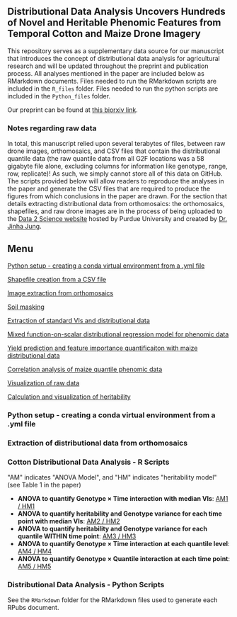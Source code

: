 ## Distributional Data Analysis Uncovers Hundreds of Novel and Heritable Phenomic Features from Temporal Cotton and Maize Drone Imagery

This repository serves as a supplementary data source for our manuscript that introduces the concept of distributional data analysis for agricultural research and will be updated throughout the preprint and publication process.
All analyses mentioned in the paper are included below as RMarkdown documents. Files needed to run the RMarkdown scripts are included in the `R_files` folder. Files needed to run the python scripts are included in the `Python_files` folder.

Our preprint can be found at [this biorxiv link](https://www.biorxiv.org/content/10.1101/2025.09.05.674557v1).

### Notes regarding raw data
In total, this manuscript relied upon several terabytes of files, between raw drone images, orthomosaics, and CSV files that contain the distributional quantile data (the raw quantile data from all G2F locations was a 58 gigabyte file alone, excluding columns for information like genotype, range, row, replicate)! As such, we simply cannot store all of this data on GitHub. The scripts provided below will allow readers to reproduce the analyses in the paper and generate the CSV files that are required to produce the figures from which conclusions in the paper are drawn. For the section that details extracting distributional data from orthomosaics: the orthomosaics, shapefiles, and raw drone images are in the process of being uploaded to the [Data 2 Science website](https://ps2.d2s.org/) hosted by Purdue University and created by [Dr. Jinha Jung](https://engineering.purdue.edu/CCE/People/ptProfile?resource_id=222078).

## Menu
[Python setup - creating a conda virtual environment from a .yml file](#installation)

[Shapefile creation from a CSV file](#p1)

[Image extraction from orthomosaics](#p2)

[Soil masking](#p3)

[Extraction of standard VIs and distributional data](#p4)

[Mixed function-on-scalar distributional regression model for phenomic data](#p5)
     
[Yield prediction and feature importance quantificaiton with maize distributional data](#p6)
     
[Correlation analysis of maize quantile phenomic data](#p7)

[Visualization of raw data](#p8)

[Calculation and visualization of heritability](#p9)

<div id="installation" />

### Python setup - creating a conda virtual environment from a .yml file


### Extraction of distributional data from orthomosaics

### Cotton Distributional Data Analysis - R Scripts
"AM" indicates "ANOVA Model", and "HM" indicates "heritability model" (see Table 1 in the paper)
- $\textbf{ANOVA to quantify Genotype × Time interaction with median VIs}$: [AM1 / HM1](https://rpubs.com/ajdesalvio/cotton_maize_anova1)
- $\textbf{ANOVA to quantify heritability and Genotype variance for each time point with median VIs}$: [AM2 / HM2](https://rpubs.com/ajdesalvio/cotton_maize_anova2)
- $\textbf{ANOVA to quantify heritability and Genotype variance for each quantile WITHIN time point}$: [AM3 / HM3](https://rpubs.com/ajdesalvio/cotton_maize_anova3)
- $\textbf{ANOVA to quantify Genotype × Time interaction at each quantile level}$: [AM4 / HM4](https://rpubs.com/ajdesalvio/cotton_maize_anova4)
- $\textbf{ANOVA to quantify Genotype × Quantile interaction at each time point}$: [AM5 / HM5](https://rpubs.com/ajdesalvio/cotton_maize_anova5)

### Distributional Data Analysis - Python Scripts

See the `RMarkdown` folder for the RMarkdown files used to generate each RPubs document.
